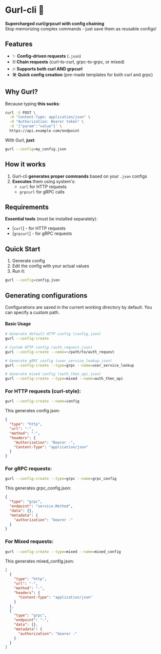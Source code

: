 # Gurl-cli 🚀

**Supercharged curl/grpcurl with config chaining**  
Stop memorizing complex commands - just save them as reusable configs!

## Features

- ✨ **Config-driven requests** (`.json`)
- ⛓️ **Chain requests** (curl-to-curl, grpc-to-grpc, or mixed)
- 🔥 **Supports both curl AND grpcurl**
- 🛠️ **Quick config creation** (pre-made templates for both curl and grpc)

## Why Gurl?

Because typing **this sucks**:
```bash
curl -X POST \
  -H "Content-Type: application/json" \
  -H "Authorization: Bearer token" \
  -d '{"param":"value"}' \
  https://api.example.com/endpoint
```
With Gurl, **just**:
```bash
gurl --config=my_config.json
```

## How it works
1. Gurl-cli **generates proper commands** based on your `.json` configs
2. **Executes** them using system's:
   - `curl` for HTTP requests
   - `grpcurl` for gRPC calls

## Requirements

**Essential tools** (must be installed separately):
- [`curl`] - for HTTP requests
- [`grpcurl`] - for gRPC requests  

## Quick Start
1. Generate config
2. Edit the config with your actual values
3. Run it:
```bash
gurl --config=config.json
```

## Generating configurations
Configurations are saved in the current working directory by default. You can specify a custom path.

#### Basic Usage
```bash
# Generate default HTTP config (config.json)
gurl --config-create

# Custom HTTP config (auth_request.json)
gurl --config-create --name=~/path/to/auth_request

# Generate gRPC config (user_service_lookup.json)
gurl --config-create --type=grpc --name=user_service_lookup

# Generate mixed config (auth_then_api.json)
gurl --config-create --type=mixed --name=auth_then_api
```

### For HTTP requests (curl-style):
```bash
gurl --config-create --name=config
```
This generates config.json:
```json
{
  "type": "http",
  "url": "-",
  "method": "-",
  "headers": {
    "Authorization": "Bearer -",
    "Content-Type": "application/json"
  }
}
```

### For gRPC requests:
```bash
gurl --config-create --type=grpc --name=grpc_config
```
This generates grpc_config.json:
```json
{
  "type": "grpc",
  "endpoint": "service.Method",
  "data": {},
  "metadata": {
    "authorization": "bearer -"
  }
}
```

### For Mixed requests:
```bash
gurl --config-create --type=mixed --name=mixed_config
```
This generates mixed_config.json:
```json
[
  {
    "type": "http",
    "url": "-",
    "method": "-",
    "headers": {
      "Content-Type": "application/json"
    }
  },
  {
    "type": "grpc",
    "endpoint": "-",
    "data": {},
    "metadata": {
      "authorization": "bearer -"
    }
  }
]
```
